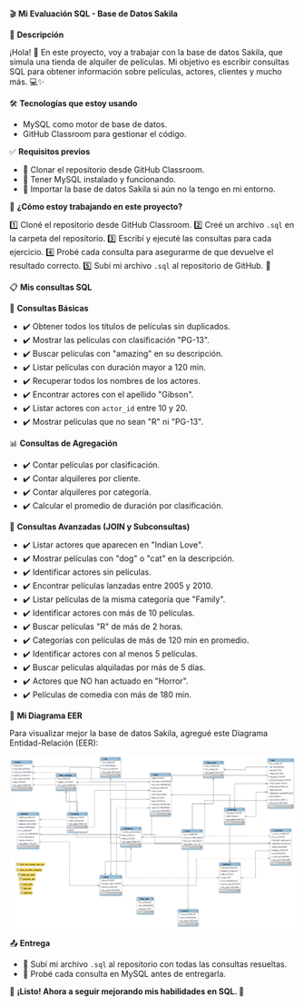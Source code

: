 
🎬 **Mi Evaluación SQL - Base de Datos Sakila**

📌 **Descripción**

¡Hola! 🙌 En este proyecto, voy a trabajar con la base de datos Sakila, que simula una tienda de alquiler de películas. Mi objetivo es escribir consultas SQL para obtener información sobre películas, actores, clientes y mucho más. 💻✨

🛠️ **Tecnologías que estoy usando**

- MySQL como motor de base de datos.
- GitHub Classroom para gestionar el código.

✅ **Requisitos previos**

- 🔹 Clonar el repositorio desde GitHub Classroom.
- 🔹 Tener MySQL instalado y funcionando.
- 🔹 Importar la base de datos Sakila si aún no la tengo en mi entorno.

🚀 **¿Cómo estoy trabajando en este proyecto?**

1️⃣ Cloné el repositorio desde GitHub Classroom.
2️⃣ Creé un archivo `.sql` en la carpeta del repositorio.
3️⃣ Escribí y ejecuté las consultas para cada ejercicio.
4️⃣ Probé cada consulta para asegurarme de que devuelve el resultado correcto.
5️⃣ Subí mi archivo `.sql` al repositorio de GitHub. 📂

📋 **Mis consultas SQL**

🔎 **Consultas Básicas**

- ✔️ Obtener todos los títulos de películas sin duplicados.
- ✔️ Mostrar las películas con clasificación "PG-13".
- ✔️ Buscar películas con "amazing" en su descripción.
- ✔️ Listar películas con duración mayor a 120 min.
- ✔️ Recuperar todos los nombres de los actores.
- ✔️ Encontrar actores con el apellido "Gibson".
- ✔️ Listar actores con `actor_id` entre 10 y 20.
- ✔️ Mostrar películas que no sean "R" ni "PG-13".

📊 **Consultas de Agregación**

- ✔️ Contar películas por clasificación.
- ✔️ Contar alquileres por cliente.
- ✔️ Contar alquileres por categoría.
- ✔️ Calcular el promedio de duración por clasificación.

🔄 **Consultas Avanzadas (JOIN y Subconsultas)**

- ✔️ Listar actores que aparecen en "Indian Love".
- ✔️ Mostrar películas con "dog" o "cat" en la descripción.
- ✔️ Identificar actores sin películas.
- ✔️ Encontrar películas lanzadas entre 2005 y 2010.
- ✔️ Listar películas de la misma categoría que "Family".
- ✔️ Identificar actores con más de 10 películas.
- ✔️ Buscar películas "R" de más de 2 horas.
- ✔️ Categorías con películas de más de 120 min en promedio.
- ✔️ Identificar actores con al menos 5 películas.
- ✔️ Buscar películas alquiladas por más de 5 días.
- ✔️ Actores que NO han actuado en "Horror".
- ✔️ Películas de comedia con más de 180 min.

📌 **Mi Diagrama EER**

Para visualizar mejor la base de datos Sakila, agregué este Diagrama Entidad-Relación (EER):

![Mi Diagrama EER](EER%20images.png)


📤 **Entrega**

- 📌 Subí mi archivo `.sql` al repositorio con todas las consultas resueltas.
- 📌 Probé cada consulta en MySQL antes de entregarla.

📢 **¡Listo! Ahora a seguir mejorando mis habilidades en SQL. 🚀**
